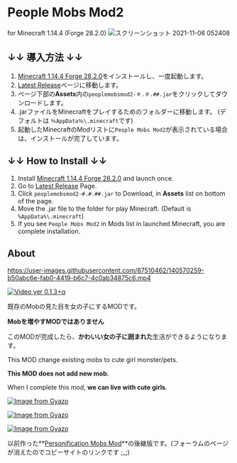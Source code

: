 # People Mobs Mod2

for Minecraft 1.14.4 (Forge 28.2.0)
![スクリーンショット 2021-11-06 052408](https://user-images.githubusercontent.com/87510462/140574075-156d4aca-a130-40f1-ad57-182b6e156c31.png)

## ↓↓ 導入方法 ↓↓

1. [Minecraft 1.14.4 Forge 28.2.0](https://files.minecraftforge.net/net/minecraftforge/forge/index_1.14.4.html)をインストールし、一度起動します。
1. [Latest Release](https://github.com/dododoshirouto/PeopleMobsMod2/releases/latest)ページに移動します。
2. ページ下部の**Assets**内の`peoplemobsmod2-＃.＃.##.jar`をクリックしてダウンロードします。
3. .jarファイルをMinecraftをプレイするためのフォルダーに移動します。 (デフォルトは `％AppData％\.minecraft`です)
4. 起動したMinecraftのModリストに`People Mobs Mod2`が表示されている場合は、インストールが完了しています。

## ↓↓ How to Install ↓↓

1. Install [Minecraft 1.14.4 Forge 28.2.0](https://files.minecraftforge.net/net/minecraftforge/forge/index_1.14.4.html) and launch once.
1. Go to [Latest Release](https://github.com/dododoshirouto/PeopleMobsMod2/releases/latest) Page.
2. Click `peoplemobsmod2-#.#.##.jar` to Download, in **Assets** list on bottom of the page.
3. Move the .jar file to the folder for play Minecraft. (Default is `%AppData%\.minecraft`)
4. If you see `People Mobs Mod2` in Mods list in launched Minecraft, you are complete installation.

## About

https://user-images.githubusercontent.com/87510462/140570259-b50abc6e-fab0-4419-b6c7-4c0ab34875c6.mp4

[![Video ver 0.1.3+α](https://img.youtube.com/vi/FYLCwDNG7ho/0.jpg)](https://www.youtube.com/watch?v=FYLCwDNG7ho)

既存のMobの見た目を女の子にするMODです。

**Mobを増やすMODではありません**

このMODが完成したら、**かわいい女の子に囲まれた**生活ができるようになります。

This MOD change existing mobs to cute girl monster/pets.

**This MOD does not add new mob.**

When I complete this mod, **we can live with cute girls**.

[![Image from Gyazo](https://i.gyazo.com/4c6c8a3d9096007ec7e997deb67df5c8.png)](https://gyazo.com/4c6c8a3d9096007ec7e997deb67df5c8)

[![Image from Gyazo](https://i.gyazo.com/cf4bc62c4a8296eef626583ab20f5483.png)](https://gyazo.com/cf4bc62c4a8296eef626583ab20f5483)

[![Image from Gyazo](https://i.gyazo.com/91e835f1813aa62570048a32f6f00df0.png)](https://gyazo.com/91e835f1813aa62570048a32f6f00df0)

以前作った**[Personification Mobs Mod](http://www.9minecraft.net/people-mobs-mod/)**の後継版です。(フォーラムのページが消えたのでコピーサイトのリンクです ;_;)
